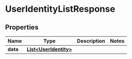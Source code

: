 

# UserIdentityListResponse

## Properties

Name | Type | Description | Notes
------------ | ------------- | ------------- | -------------
**data** | [**List&lt;UserIdentity&gt;**](UserIdentity.md) |  | 



